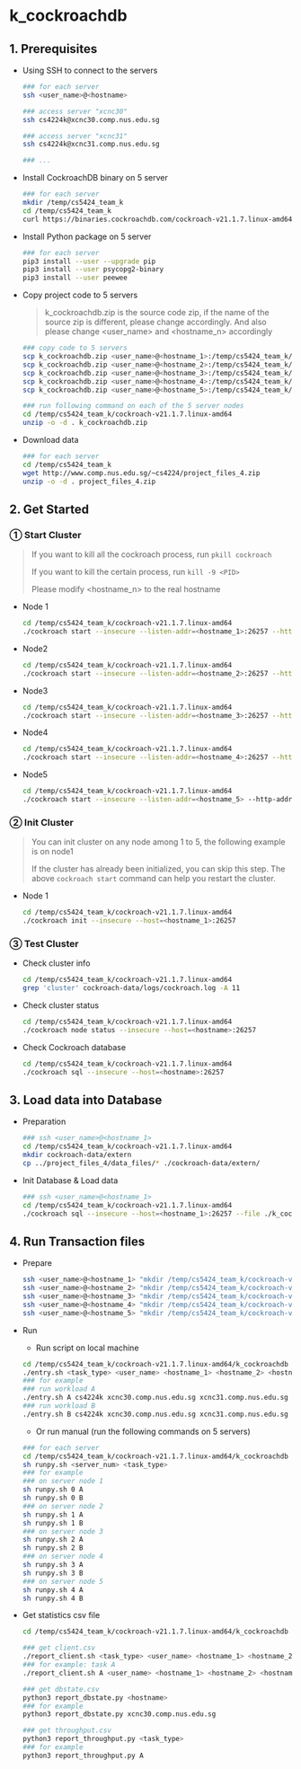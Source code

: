 # k_cockroachdb

## 1. Prerequisites

* Using SSH to connect to the servers

  ```sh
  ### for each server
  ssh <user_name>@<hostname>
  
  ### access server "xcnc30"
  ssh cs4224k@xcnc30.comp.nus.edu.sg
  
  ### access server "xcnc31"
  ssh cs4224k@xcnc31.comp.nus.edu.sg
  
  ### ...
  ```

* Install CockroachDB binary on 5 server

  ```sh
  ### for each server
  mkdir /temp/cs5424_team_k
  cd /temp/cs5424_team_k
  curl https://binaries.cockroachdb.com/cockroach-v21.1.7.linux-amd64.tgz | tar -xz
  ```

* Install Python package on 5 server

  ```sh
  ### for each server
  pip3 install --user --upgrade pip
  pip3 install --user psycopg2-binary
  pip3 install --user peewee
  ```

* Copy project code to 5 servers

  > k_cockroachdb.zip is the source code zip, if the name of the source zip is different, please change accordingly. And also please change <user_name> and <hostname_n> accordingly

  ```sh
  ### copy code to 5 servers
  scp k_cockroachdb.zip <user_name>@<hostname_1>:/temp/cs5424_team_k/cockroach-v21.1.7.linux-amd64
  scp k_cockroachdb.zip <user_name>@<hostname_2>:/temp/cs5424_team_k/cockroach-v21.1.7.linux-amd64
  scp k_cockroachdb.zip <user_name>@<hostname_3>:/temp/cs5424_team_k/cockroach-v21.1.7.linux-amd64
  scp k_cockroachdb.zip <user_name>@<hostname_4>:/temp/cs5424_team_k/cockroach-v21.1.7.linux-amd64
  scp k_cockroachdb.zip <user_name>@<hostname_5>:/temp/cs5424_team_k/cockroach-v21.1.7.linux-amd64
  
  ### run following command on each of the 5 server nodes
  cd /temp/cs5424_team_k/cockroach-v21.1.7.linux-amd64
  unzip -o -d . k_cockroachdb.zip
  ```

* Download data

  ```sh
  ### for each server
  cd /temp/cs5424_team_k
  wget http://www.comp.nus.edu.sg/~cs4224/project_files_4.zip
  unzip -o -d . project_files_4.zip
  ```





## 2. Get Started

### ① Start Cluster

> If you want to kill all the cockroach process, run `pkill cockroach` 
>
> If you want to kill the certain process, run `kill -9 <PID>` 
>
> Please modify <hostname_n> to the real hostname

* Node 1

  ```sh
  cd /temp/cs5424_team_k/cockroach-v21.1.7.linux-amd64
  ./cockroach start --insecure --listen-addr=<hostname_1>:26257 --http-addr=<hostname_1>:3000 --join=<hostname_2>:26257,<hostname_3>:26257,<hostname_4>:26257,<hostname_5> --cache=.35 --max-sql-memory=.35 --background
  ```

* Node2

  ```sh
  cd /temp/cs5424_team_k/cockroach-v21.1.7.linux-amd64
  ./cockroach start --insecure --listen-addr=<hostname_2>:26257 --http-addr=<hostname_2>:3000 --join=<hostname_1>:26257,<hostname_3>:26257,<hostname_4>:26257,<hostname_5> --cache=.35 --max-sql-memory=.35 --background
  ```

* Node3

  ```sh
  cd /temp/cs5424_team_k/cockroach-v21.1.7.linux-amd64
  ./cockroach start --insecure --listen-addr=<hostname_3>:26257 --http-addr=<hostname_3>:3000 --join=<hostname_1>:26257,<hostname_2>:26257,<hostname_4>:26257,<hostname_5> --cache=.35 --max-sql-memory=.35 --background
  ```

* Node4

  ```sh
  cd /temp/cs5424_team_k/cockroach-v21.1.7.linux-amd64
  ./cockroach start --insecure --listen-addr=<hostname_4>:26257 --http-addr=<hostname_4>:3000 --join=<hostname_1>:26257,<hostname_2>:26257,<hostname_3>:26257,<hostname_5> --cache=.35 --max-sql-memory=.35 --background
  ```

* Node5

  ```sh
  cd /temp/cs5424_team_k/cockroach-v21.1.7.linux-amd64
  ./cockroach start --insecure --listen-addr=<hostname_5> --http-addr=<hostname_5>:3000 --join=<hostname_1>:26257,<hostname_2>:26257,<hostname_3>:26257,<hostname_4>:26257 --cache=.35 --max-sql-memory=.35 --background
  ```



### ② Init Cluster

> You can init cluster on any node among 1 to 5, the following example is on node1
>
> If the cluster has already been initialized, you can skip this step. The above `cockroach start` command can help you restart the cluster.

* Node 1

  ```sh
  cd /temp/cs5424_team_k/cockroach-v21.1.7.linux-amd64
  ./cockroach init --insecure --host=<hostname_1>:26257
  ```



### ③ Test Cluster 

* Check cluster info

  ```sh
  cd /temp/cs5424_team_k/cockroach-v21.1.7.linux-amd64
  grep 'cluster' cockroach-data/logs/cockroach.log -A 11
  ```

* Check cluster status

  ```sh
  cd /temp/cs5424_team_k/cockroach-v21.1.7.linux-amd64
  ./cockroach node status --insecure --host=<hostname>:26257
  ```

* Check Cockroach database

  ```sh
  cd /temp/cs5424_team_k/cockroach-v21.1.7.linux-amd64
  ./cockroach sql --insecure --host=<hostname>:26257
  ```





## 3. Load data into Database

* Preparation

  ```sh
  ### ssh <user_name>@<hostname_1>
  cd /temp/cs5424_team_k/cockroach-v21.1.7.linux-amd64
  mkdir cockroach-data/extern
  cp ../project_files_4/data_files/* ./cockroach-data/extern/
  ```

* Init Database & Load data

  ```sh
  ### ssh <user_name>@<hostname_1>
  cd /temp/cs5424_team_k/cockroach-v21.1.7.linux-amd64
  ./cockroach sql --insecure --host=<hostname_1>:26257 --file ./k_cockroachdb/db_init.sql
  ```





## 4. Run Transaction files

* Prepare

  ```sh
  ssh <user_name>@<hostname_1> "mkdir /temp/cs5424_team_k/cockroach-v21.1.7.linux-amd64/output"
  ssh <user_name>@<hostname_2> "mkdir /temp/cs5424_team_k/cockroach-v21.1.7.linux-amd64/output"
  ssh <user_name>@<hostname_3> "mkdir /temp/cs5424_team_k/cockroach-v21.1.7.linux-amd64/output"
  ssh <user_name>@<hostname_4> "mkdir /temp/cs5424_team_k/cockroach-v21.1.7.linux-amd64/output"
  ssh <user_name>@<hostname_5> "mkdir /temp/cs5424_team_k/cockroach-v21.1.7.linux-amd64/output"
  ```

* Run

  * Run script on local machine

  ```sh
  cd /temp/cs5424_team_k/cockroach-v21.1.7.linux-amd64/k_cockroachdb
  ./entry.sh <task_type> <user_name> <hostname_1> <hostname_2> <hostname_3> <hostname_4> <hostname_5>
  ### for example
  ### run workload A
  ./entry.sh A cs4224k xcnc30.comp.nus.edu.sg xcnc31.comp.nus.edu.sg xcnc32.comp.nus.edu.sg xcnc33.comp.nus.edu.sg xcnc34.comp.nus.edu.sg
  ### run workload B
  ./entry.sh B cs4224k xcnc30.comp.nus.edu.sg xcnc31.comp.nus.edu.sg xcnc32.comp.nus.edu.sg xcnc33.comp.nus.edu.sg xcnc34.comp.nus.edu.sg
  ```

  *  Or run manual (run the following commands on 5 servers)

  ```sh
  ### for each server
  cd /temp/cs5424_team_k/cockroach-v21.1.7.linux-amd64/k_cockroachdb
  sh runpy.sh <server_num> <task_type>
  ### for example
  ### on server node 1
  sh runpy.sh 0 A
  sh runpy.sh 0 B
  ### on server node 2
  sh runpy.sh 1 A
  sh runpy.sh 1 B
  ### on server node 3
  sh runpy.sh 2 A
  sh runpy.sh 2 B
  ### on server node 4
  sh runpy.sh 3 A
  sh runpy.sh 3 B
  ### on server node 5
  sh runpy.sh 4 A
  sh runpy.sh 4 B
  ```

* Get statistics csv file

  ```sh
  cd /temp/cs5424_team_k/cockroach-v21.1.7.linux-amd64/k_cockroachdb
  
  ### get client.csv
  ./report_client.sh <task_type> <user_name> <hostname_1> <hostname_2> <hostname_3> <hostname_4> <hostname_5>
  ### for example: task A
  ./report_client.sh A <user_name> <hostname_1> <hostname_2> <hostname_3> <hostname_4> <hostname_5>
  
  ### get dbstate.csv
  python3 report_dbstate.py <hostname>
  ### for example
  python3 report_dbstate.py xcnc30.comp.nus.edu.sg
  
  ### get throughput.csv
  python3 report_throughput.py <task_type>
  ### for example
  python3 report_throughput.py A
  ```

  

